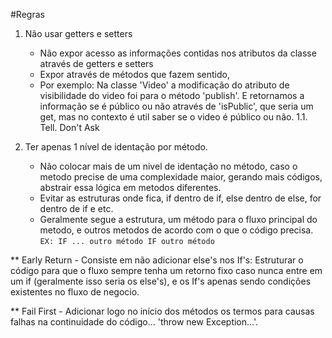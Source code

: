 #Regras

1. Não usar getters e setters 
    - Não expor acesso as informações contidas nos atributos da classe através de getters e setters
    - Expor através de métodos que fazem sentido, 
    - Por exemplo: Na classe 'Video' a modificação do atributo de visibilidade do video foi para o método 'publish'. E retornamos a informação se é público ou não através de 'isPublic', que seria um get, mas no contexto é util saber se o video é público ou não.
    1.1. Tell. Don't Ask

2. Ter apenas 1 nível de identação por método.
    - Não colocar mais de um nivel de identação no método, caso o metodo precise de uma complexidade maior, gerando mais códigos, abstrair essa lógica em metodos diferentes.
    - Evitar as estruturas onde fica, if dentro de if, else dentro de else, for dentro de if e etc.
    - Geralmente segue a estrutura, um método para o fluxo principal do metodo, e outros metodos de acordo com o que o código precisa.
        ``
        EX: IF ...
                outro método
            IF
                outro método
        ``



**  Early Return 
    - Consiste em não adicionar else's nos If's: Estruturar o código para que o fluxo sempre tenha um retorno fixo caso nunca entre em um if (geralmente isso seria os else's), e os If's apenas sendo condições existentes no fluxo de negocio.

** Fail First
    - Adicionar logo no início dos métodos os termos para causas falhas na continuidade do código... 'throw new Exception...'.

